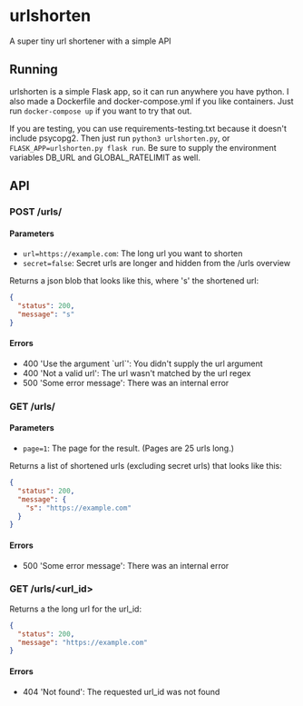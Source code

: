 # urlshorten
A super tiny url shortener with a simple API

## Running
urlshorten is a simple Flask app, so it can run anywhere you have python. 
I also made a Dockerfile and docker-compose.yml if you like containers.
Just run `docker-compose up` if you want to try that out.

If you are testing, you can use requirements-testing.txt because it doesn't
include psycopg2. Then just run `python3 urlshorten.py`, or
`FLASK_APP=urlshorten.py flask run`. Be sure to supply the environment
variables DB_URL and GLOBAL_RATELIMIT as well.

## API

### POST /urls/
#### Parameters
- `url=https://example.com`: The long url you want to shorten
- `secret=false`: Secret urls are longer and hidden from the /urls overview

Returns a json blob that looks like this, where 's' the shortened url:
```json
{
  "status": 200,
  "message": "s"
}
```
#### Errors
- 400 'Use the argument \`url\`': You didn't supply the url argument
- 400 'Not a valid url': The url wasn't matched by the url regex
- 500 'Some error message': There was an internal error

### GET /urls/
#### Parameters
- `page=1`: The page for the result. (Pages are 25 urls long.)

Returns a list of shortened urls (excluding secret urls) that looks like this:
```json
{
  "status": 200,
  "message": {
    "s": "https://example.com"
  }
}
```
#### Errors
- 500 'Some error message': There was an internal error

### GET /urls/\<url_id\>
Returns a the long url for the url_id:
```json
{
  "status": 200,
  "message": "https://example.com"
}
```

#### Errors
- 404 'Not found': The requested url_id was not found
